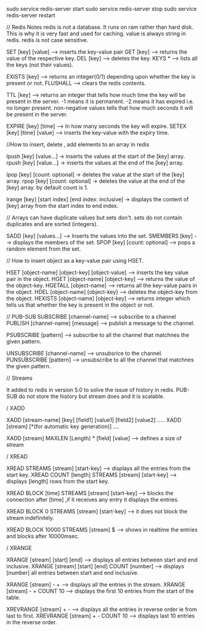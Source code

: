 sudo service redis-server start
sudo service redis-server stop
sudo service redis-server restart


// Redis Notes
redis is not a database.
It runs on ram rather than hard disk. This is why it is very fast and used for caching.
value is always string in redis.
redis is not case sensitive.

SET [key] [value] --> inserts the key-value pair
GET [key] --> returns the value of the respective key.
DEL [key] --> deletes the key.
KEYS * --> lists all the keys (not their values).

EXISTS [key] --> returns an integer(0/1) depending upon whether the key is present or not.
FLUSHALL --> clears the redis contents.

TTL [key] --> returns an integer that tells how much time the key will be present in the server. 
				-1 means it is permanent.
				-2 means it has expired i.e. no longer present.
				non-negative values tells that how much seconds it will be present in the server.

EXPIRE [key] [time] --> In how many seconds the key will expire.
SETEX [key] [time] [value] --> inserts the key-value with the expiry time.




//How to insert, delete , add elements to an array in redis

lpush [key] [value...] -> inserts the values at the start of the [key] array.
rpush [key] [value...] -> inserts the values at the end of the [key] array.

lpop [key] [count: optional] -> deletes the value at the start of the [key] array.
rpop [key] [count: optional] -> deletes the value at the end of the [key] array.
by default count is 1.

lrange [key] [start index] [end index: inclusive] -> displays the content of [key] array from the start index to end index.


// Arrays can have duplicate values but sets don't.
sets do not contain duplicates and are sorted (integers).

SADD [key] [values...] --> Inserts the values into the set.
SMEMBERS [key] --> displays the members of the set.
SPOP [key] [count: optional] --> pops a random element from the set.


// How to insert object as a key-value pair using HSET.

HSET [object-name] [object-key] [object-value] --> inserts the key value pair in the object.
HGET [object-name] [object-key] --> returns the value of the object-key.
HGETALL [object-name] --> returns all the key-value pairs in the object.
HDEL [object-name] [object-key] --> deletes the object-key from the object.
HEXISTS [object-name] [object-key] --> returns integer which tells us that whether the key is present in the object or not.


// PUB-SUB
SUBSCRIBE [channel-name] --> subscribe to a channel
PUBLISH  [channel-name] [message] --> publish a message to the channel.

PSUBSCRIBE [pattern] --> subscribe to all the channel that matchnes the given pattern.

UNSUBSCRIBE [channel-name] --> unsubsrice to the channel.
PUNSUBSCRIBE [pattern] --> unsubscribe to all the channel that matchnes the given pattern.

// Streams

It added to redis in version 5.0 to solve the issue of history in redis. PUB-SUB do not store the history but stream does and it is scalable.

/ XADD

XADD [stream-name] [key] [field1] [value1] [field2] [value2] .....
XADD [stream] [*(for automatic key generation)] ....

XADD [stream] MAXLEN [Length] * [field] [value] --> defines a size of stream

/ XREAD

XREAD STREAMS [stream] [start-key] --> displays all the entries from the start key.
XREAD COUNT [length] STREAMS [stream] [start-key] --> displays [length] rows from the start key.

XREAD BLOCK [time] STREAMS [stream] [start-key] --> blocks the connection after [time] ,if it receives any entry it displays the entries.

XREAD BLOCK 0 STREAMS [stream] [start-key] --> it does not block the stream indefinitely.

XREAD BLOCK 10000 STREAMS [stream] $ --> shows in realtime the entries and blocks after 10000msec.


/ XRANGE

XRANGE [stream] [start] [end] --> displays all entries between start and end inclusive.
XRANGE [stream] [start] [end] COUNT [number] --> displays [number] all entries between start and end inclusive.

XRANGE [stream] - + --> displays all the entries in the stream.
XRANGE [stream] - + COUNT 10 --> displays the first 10 entries from the start of the table.


XREVRANGE [stream] + - --> displays all the entries in reverse order ie from last to first.
XREVRANGE [stream] + - COUNT 10 --> displays last 10 entries in the reverse order.